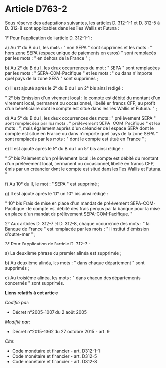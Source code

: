 # Article D763-2

Sous réserve des adaptations suivantes, les articles D. 312-1-1 et D. 312-5 à D. 312-8 sont applicables dans les îles Wallis
et Futuna : 

1° Pour l'application de l'article D. 312-1-1 : 

a) Au 1° du B du I, les mots : " non SEPA " sont supprimés et les mots : " hors zone SEPA (espace unique de paiements en
euros) " sont remplacés par les mots : " en dehors de la France " ; 

b) Au 2° du B du I, les deux occurrences du mot : " SEPA " sont remplacées par les mots : " SEPA-COM-Pacifique " et les
mots : " ou dans n'importe quel pays de la zone SEPA " sont supprimés ; 

c) Il est ajouté après le 2° du B du I un 2° bis ainsi rédigé : 

" 2° bis Emission d'un virement local : le compte est débité du montant d'un virement local, permanent ou occasionnel,
libellé en francs CFP, au profit d'un bénéficiaire dont le compte est situé dans les îles Wallis et Futuna. " ; 

d) Au 5° du B du I, les deux occurrences des mots : " prélèvement SEPA " sont remplacées par les mots : " prélèvement SEPA-
COM-Pacifique " et les mots : ", mais également auprès d'un créancier de l'espace SEPA dont le compte est situé en France ou
dans n'importe quel pays de la zone SEPA " sont remplacés par les mots : " dont le compte est situé en France " ; 

e) Il est ajouté après le 5° du B du I un 5° bis ainsi rédigé : 

" 5° bis Paiement d'un prélèvement local : le compte est débité du montant d'un prélèvement local, permanent ou occasionnel,
libellé en francs CFP, émis par un créancier dont le compte est situé dans les îles Wallis et Futuna. " 

f) Au 10° du II, le mot : " SEPA " est supprimé ; 

g) Il est ajouté après le 10° un 10° bis ainsi rédigé : 

" 10° bis Frais de mise en place d'un mandat de prélèvement SEPA-COM-Pacifique : le compte est débité des frais perçus par la
banque pour la mise en place d'un mandat de prélèvement SEPA-COM-Pacifique. " 

2° Aux articles D. 312-7 et D. 312-8, chaque occurrence des mots : " la Banque de France " est remplacée par les mots : "
l'Institut d'émission d'outre-mer " ; 

3° Pour l'application de l'article D. 312-7 : 

a) La deuxième phrase du premier alinéa est supprimée ; 

b) Au deuxième alinéa, les mots : " dans chaque département " sont supprimés ; 

c) Au troisième alinéa, les mots : " dans chacun des départements concernés " sont supprimés.

**Liens relatifs à cet article**

_Codifié par_:

  - Décret n°2005-1007 du 2 août 2005

_Modifié par_:

  - Décret n°2015-1362 du 27 octobre 2015 - art. 9

_Cite_:

  - Code monétaire et financier - art. D312-1-1
  - Code monétaire et financier - art. D312-5
  - Code monétaire et financier - art. D312-8
